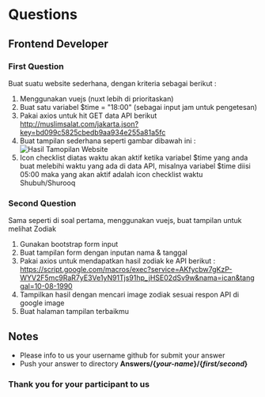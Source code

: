 # Questions

## Frontend Developer

### First Question

Buat suatu website sederhana, dengan kriteria sebagai berikut :
1. Menggunakan vuejs (nuxt lebih di prioritaskan)
2. Buat satu variabel $time = "18:00" (sebagai input jam untuk pengetesan)
3. Pakai axios untuk hit GET data API berikut http://muslimsalat.com/jakarta.json?key=bd099c5825cbedb9aa934e255a81a5fc
4. Buat tampilan sederhana seperti gambar dibawah ini :
![Hasil Tamopilan Website](http://jwsdigital.com/download/images/pengingat-sholat.jpg)
5. Icon checklist diatas waktu akan aktif ketika variabel $time yang anda buat melebihi waktu yang ada di data API, misalnya variabel $time diisi 05:00 maka yang akan aktif adalah icon checklist waktu Shubuh/Shurooq

### Second Question

Sama seperti di soal pertama, menggunakan vuejs, buat tampilan untuk melihat Zodiak
1. Gunakan bootstrap form input
2. Buat tampilan form dengan inputan nama & tanggal
3. Pakai axios untuk mendapatkan hasil zodiak ke API berikut : https://script.google.com/macros/exec?service=AKfycbw7gKzP-WYV2F5mc9RaR7yE3Ve1yN91Tjs91hp_jHSE02dSv9w&nama=ican&tanggal=10-08-1990
4. Tampilkan hasil dengan mencari image zodiak sesuai respon API di google image
5. Buat halaman tampilan terbaikmu

## Notes

- Please info to us your username github for submit your answer
- Push your answer to directory **Answers/{_your-name_}/{_first/second_}**

### Thank you for your participant to us
